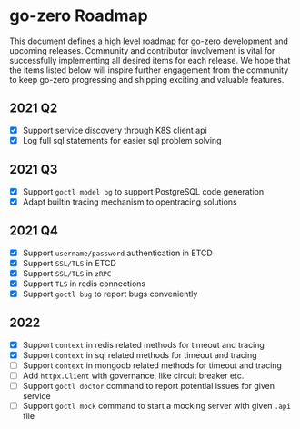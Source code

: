 # go-zero Roadmap

This document defines a high level roadmap for go-zero development and upcoming releases.
Community and contributor involvement is vital for successfully implementing all desired items for each release.
We hope that the items listed below will inspire further engagement from the community to keep go-zero progressing and shipping exciting and valuable features.

## 2021 Q2
- [x] Support service discovery through K8S client api
- [x] Log full sql statements for easier sql problem solving

## 2021 Q3
- [x] Support `goctl model pg` to support PostgreSQL code generation
- [x] Adapt builtin tracing mechanism to opentracing solutions

## 2021 Q4
- [x] Support `username/password` authentication in ETCD
- [x] Support `SSL/TLS` in ETCD
- [x] Support `SSL/TLS` in `zRPC`
- [x] Support `TLS` in redis connections
- [x] Support `goctl bug` to report bugs conveniently

## 2022
- [x] Support `context` in redis related methods for timeout and tracing
- [x] Support `context` in sql related methods for timeout and tracing
- [ ] Support `context` in mongodb related methods for timeout and tracing
- [ ] Add `httpx.Client` with governance, like circuit breaker etc.
- [ ] Support `goctl doctor` command to report potential issues for given service
- [ ] Support `goctl mock` command to start a mocking server with given `.api` file
